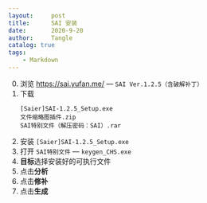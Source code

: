 ```yaml
---
layout:     post
title:      SAI 安装
date:       2020-9-20
author:     Tangle
catalog: true
tags:
    - Markdown
---
```


0. 浏览 <https://sai.yufan.me/> — `SAI Ver.1.2.5（含破解补丁）`
0. 下载
    ```
    [Saier]SAI-1.2.5_Setup.exe
    文件缩略图插件.zip
    SAI特别文件（解压密码：SAI）.rar
    ```
0. 安装 `[Saier]SAI-1.2.5_Setup.exe`
0. 打开 `SAI特别文件` — `keygen_CHS.exe`
0. **目标**选择安装好的可执行文件
0. 点击**分析**
0. 点击**修补**
0. 点击**生成**
